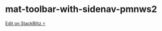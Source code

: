 # mat-toolbar-with-sidenav-pmnws2

[Edit on StackBlitz ⚡️](https://stackblitz.com/edit/mat-toolbar-with-sidenav-pmnws2)
